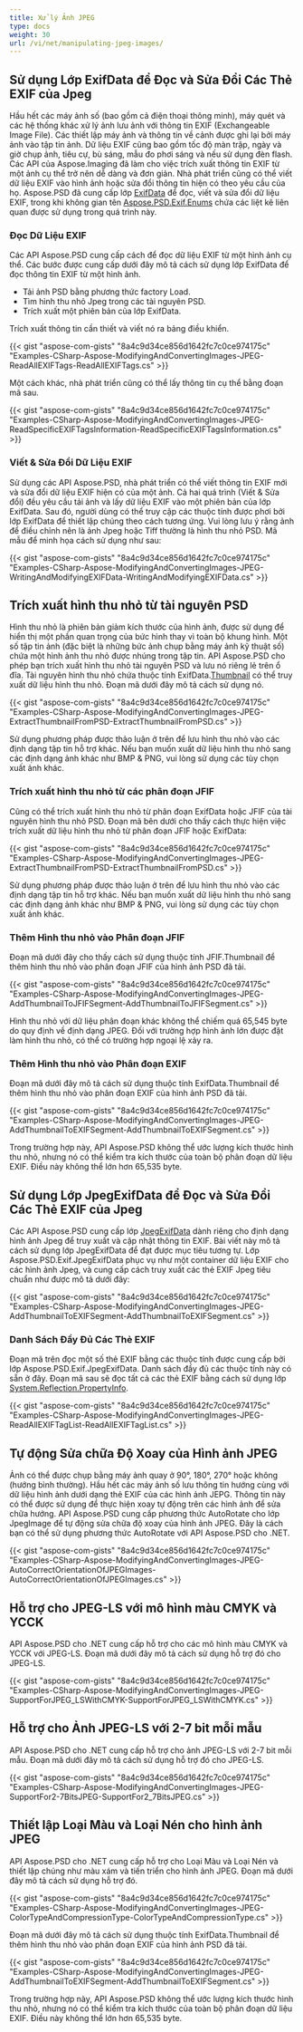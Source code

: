```yaml
---
title: Xử lý Ảnh JPEG
type: docs
weight: 30
url: /vi/net/manipulating-jpeg-images/
---
```


## **Sử dụng Lớp ExifData để Đọc và Sửa Đổi Các Thẻ EXIF của Jpeg**
Hầu hết các máy ảnh số (bao gồm cả điện thoại thông minh), máy quét và các hệ thống khác xử lý ảnh lưu ảnh với thông tin EXIF (Exchangeable Image File). Các thiết lập máy ảnh và thông tin về cảnh được ghi lại bởi máy ảnh vào tập tin ảnh. Dữ liệu EXIF cũng bao gồm tốc độ màn trập, ngày và giờ chụp ảnh, tiêu cự, bù sáng, mẫu đo phơi sáng và nếu sử dụng đèn flash. Các API của Aspose.Imaging đã làm cho việc trích xuất thông tin EXIF từ một ảnh cụ thể trở nên dễ dàng và đơn giản. Nhà phát triển cũng có thể viết dữ liệu EXIF vào hình ảnh hoặc sửa đổi thông tin hiện có theo yêu cầu của họ. Aspose.PSD đã cung cấp lớp [ExifData](https://reference.aspose.com/psd/net/aspose.psd.exif/exifdata) để đọc, viết và sửa đổi dữ liệu EXIF, trong khi không gian tên [Aspose.PSD.Exif.Enums](https://reference.aspose.com/psd/net/aspose.psd.exif.enums) chứa các liệt kê liên quan được sử dụng trong quá trình này.
### **Đọc Dữ Liệu EXIF**
Các API Aspose.PSD cung cấp cách để đọc dữ liệu EXIF từ một hình ảnh cụ thể. Các bước được cung cấp dưới đây mô tả cách sử dụng lớp ExifData để đọc thông tin EXIF từ một hình ảnh.

- Tải ảnh PSD bằng phương thức factory Load.
- Tìm hình thu nhỏ Jpeg trong các tài nguyên PSD.
- Trích xuất một phiên bản của lớp ExifData.

Trích xuất thông tin cần thiết và viết nó ra bảng điều khiển.

{{< gist "aspose-com-gists" "8a4c9d34ce856d1642fc7c0ce974175c" "Examples-CSharp-Aspose-ModifyingAndConvertingImages-JPEG-ReadAllEXIFTags-ReadAllEXIFTags.cs" >}}


Một cách khác, nhà phát triển cũng có thể lấy thông tin cụ thể bằng đoạn mã sau.


{{< gist "aspose-com-gists" "8a4c9d34ce856d1642fc7c0ce974175c" "Examples-CSharp-Aspose-ModifyingAndConvertingImages-JPEG-ReadSpecificEXIFTagsInformation-ReadSpecificEXIFTagsInformation.cs" >}}
### **Viết & Sửa Đổi Dữ Liệu EXIF**
Sử dụng các API Aspose.PSD, nhà phát triển có thể viết thông tin EXIF mới và sửa đổi dữ liệu EXIF hiện có của một ảnh. Cả hai quá trình (Viết & Sửa đổi) đều yêu cầu tải ảnh và lấy dữ liệu EXIF vào một phiên bản của lớp ExifData. Sau đó, người dùng có thể truy cập các thuộc tính được phơi bởi lớp ExifData để thiết lập chúng theo cách tương ứng. Vui lòng lưu ý rằng ảnh để điều chỉnh nên là ảnh Jpeg hoặc Tiff thường là hình thu nhỏ PSD. Mã mẫu để minh họa cách sử dụng như sau:



{{< gist "aspose-com-gists" "8a4c9d34ce856d1642fc7c0ce974175c" "Examples-CSharp-Aspose-ModifyingAndConvertingImages-JPEG-WritingAndModifyingEXIFData-WritingAndModifyingEXIFData.cs" >}}
## **Trích xuất hình thu nhỏ từ tài nguyên PSD**
Hình thu nhỏ là phiên bản giảm kích thước của hình ảnh, được sử dụng để hiển thị một phần quan trọng của bức hình thay vì toàn bộ khung hình. Một số tập tin ảnh (đặc biệt là những bức ảnh chụp bằng máy ảnh kỹ thuật số) chứa một hình ảnh thu nhỏ được nhúng trong tập tin. API Aspose.PSD cho phép bạn trích xuất hình thu nhỏ tài nguyên PSD và lưu nó riêng lẻ trên ổ đĩa. Tài nguyên hình thu nhỏ chứa thuộc tính ExifData.[Thumbnail](https://reference.aspose.com/psd/net/aspose.psd.exif/jpegexifdata/properties/thumbnail) có thể truy xuất dữ liệu hình thu nhỏ. Đoạn mã dưới đây mô tả cách sử dụng nó.


{{< gist "aspose-com-gists" "8a4c9d34ce856d1642fc7c0ce974175c" "Examples-CSharp-Aspose-ModifyingAndConvertingImages-JPEG-ExtractThumbnailFromPSD-ExtractThumbnailFromPSD.cs" >}}


Sử dụng phương pháp được thảo luận ở trên để lưu hình thu nhỏ vào các định dạng tập tin hỗ trợ khác. Nếu bạn muốn xuất dữ liệu hình thu nhỏ sang các định dạng ảnh khác như BMP & PNG, vui lòng sử dụng các tùy chọn xuất ảnh khác.
### **Trích xuất hình thu nhỏ từ các phân đoạn JFIF**
Cũng có thể trích xuất hình thu nhỏ từ phân đoạn ExifData hoặc JFIF của tài nguyên hình thu nhỏ PSD. Đoạn mã bên dưới cho thấy cách thực hiện việc trích xuất dữ liệu hình thu nhỏ từ phân đoạn JFIF hoặc ExifData:


{{< gist "aspose-com-gists" "8a4c9d34ce856d1642fc7c0ce974175c" "Examples-CSharp-Aspose-ModifyingAndConvertingImages-JPEG-ExtractThumbnailFromPSD-ExtractThumbnailFromPSD.cs" >}}


Sử dụng phương pháp được thảo luận ở trên để lưu hình thu nhỏ vào các định dạng tập tin hỗ trợ khác. Nếu bạn muốn xuất dữ liệu hình thu nhỏ sang các định dạng ảnh khác như BMP & PNG, vui lòng sử dụng các tùy chọn xuất ảnh khác.
### **Thêm Hình thu nhỏ vào Phân đoạn JFIF**
Đoạn mã dưới đây cho thấy cách sử dụng thuộc tính JFIF.Thumbnail để thêm hình thu nhỏ vào phân đoạn JFIF của hình ảnh PSD đã tải.


{{< gist "aspose-com-gists" "8a4c9d34ce856d1642fc7c0ce974175c" "Examples-CSharp-Aspose-ModifyingAndConvertingImages-JPEG-AddThumbnailToJFIFSegment-AddThumbnailToJFIFSegment.cs" >}}

Hình thu nhỏ với dữ liệu phân đoạn khác không thể chiếm quá 65,545 byte do quy định về định dạng JPEG. Đối với trường hợp hình ảnh lớn được đặt làm hình thu nhỏ, có thể có trường hợp ngoại lệ xảy ra.
### **Thêm Hình thu nhỏ vào Phân đoạn EXIF**
Đoạn mã dưới đây mô tả cách sử dụng thuộc tính ExifData.Thumbnail để thêm hình thu nhỏ vào phân đoạn EXIF của hình ảnh PSD đã tải.


{{< gist "aspose-com-gists" "8a4c9d34ce856d1642fc7c0ce974175c" "Examples-CSharp-Aspose-ModifyingAndConvertingImages-JPEG-AddThumbnailToEXIFSegment-AddThumbnailToEXIFSegment.cs" >}}


Trong trường hợp này, API Aspose.PSD không thể ước lượng kích thước hình thu nhỏ, nhưng nó có thể kiểm tra kích thước của toàn bộ phân đoạn dữ liệu EXIF. Điều này không thể lớn hơn 65,535 byte.
## **Sử dụng Lớp JpegExifData để Đọc và Sửa Đổi Các Thẻ EXIF của Jpeg**
Các API Aspose.PSD cung cấp lớp [JpegExifData](https://reference.aspose.com/psd/net/aspose.psd.exif/jpegexifdata) dành riêng cho định dạng hình ảnh Jpeg để truy xuất và cập nhật thông tin EXIF. Bài viết này mô tả cách sử dụng lớp JpegExifData để đạt được mục tiêu tương tự. Lớp Aspose.PSD.Exif.JpegExifData phục vụ như một container dữ liệu EXIF cho các hình ảnh Jpeg, và cung cấp cách truy xuất các thẻ EXIF Jpeg tiêu chuẩn như được mô tả dưới đây:



{{< gist "aspose-com-gists" "8a4c9d34ce856d1642fc7c0ce974175c" "Examples-CSharp-Aspose-ModifyingAndConvertingImages-JPEG-AddThumbnailToEXIFSegment-AddThumbnailToEXIFSegment.cs" >}}
### **Danh Sách Đầy Đủ Các Thẻ EXIF**
Đoạn mã trên đọc một số thẻ EXIF bằng các thuộc tính được cung cấp bởi lớp Aspose.PSD.Exif.JpegExifData. Danh sách đầy đủ các thuộc tính này có sẵn ở đây. Đoạn mã sau sẽ đọc tất cả các thẻ EXIF bằng cách sử dụng lớp [System.Reflection.PropertyInfo](https://docs.microsoft.com/en-us/dotnet/api/system.reflection.propertyinfo?view=net-5.0).


{{< gist "aspose-com-gists" "8a4c9d34ce856d1642fc7c0ce974175c" "Examples-CSharp-Aspose-ModifyingAndConvertingImages-JPEG-ReadAllEXIFTagList-ReadAllEXIFTagList.cs" >}}
## **Tự động Sửa chữa Độ Xoay của Hình ảnh JPEG**


Ảnh có thể được chụp bằng máy ảnh quay ở 90°, 180°, 270° hoặc không (hướng bình thường). Hầu hết các máy ảnh số lưu thông tin hướng cùng với dữ liệu hình ảnh dưới dạng thẻ EXIF của các hình ảnh JEPG. Thông tin này có thể được sử dụng để thực hiện xoay tự động trên các hình ảnh để sửa chữa hướng. API Aspose.PSD cung cấp phương thức AutoRotate cho lớp JpegImage để tự động sửa chữa độ xoay của hình ảnh JPEG. Đây là cách bạn có thể sử dụng phương thức AutoRotate với API Aspose.PSD cho .NET.


{{< gist "aspose-com-gists" "8a4c9d34ce856d1642fc7c0ce974175c" "Examples-CSharp-Aspose-ModifyingAndConvertingImages-JPEG-AutoCorrectOrientationOfJPEGImages-AutoCorrectOrientationOfJPEGImages.cs" >}}
## **Hỗ trợ cho JPEG-LS với mô hình màu CMYK và YCCK**


API Aspose.PSD cho .NET cung cấp hỗ trợ cho các mô hình màu CMYK và YCCK với JPEG-LS. Đoạn mã dưới đây mô tả cách sử dụng hỗ trợ đó cho JPEG-LS.



{{< gist "aspose-com-gists" "8a4c9d34ce856d1642fc7c0ce974175c" "Examples-CSharp-Aspose-ModifyingAndConvertingImages-JPEG-SupportForJPEG_LSWithCMYK-SupportForJPEG_LSWithCMYK.cs" >}}
## **Hỗ trợ cho Ảnh JPEG-LS với 2-7 bit mỗi mẫu**


API Aspose.PSD cho .NET cung cấp hỗ trợ cho ảnh JPEG-LS với 2-7 bit mỗi mẫu. Đoạn mã dưới đây mô tả cách sử dụng hỗ trợ đó cho JPEG-LS.



{{< gist "aspose-com-gists" "8a4c9d34ce856d1642fc7c0ce974175c" "Examples-CSharp-Aspose-ModifyingAndConvertingImages-JPEG-SupportFor2-7BitsJPEG-SupportFor2_7BitsJPEG.cs" >}}
## **Thiết lập Loại Màu và Loại Nén cho hình ảnh JPEG**




API Aspose.PSD cho .NET cung cấp hỗ trợ cho Loại Màu và Loại Nén và thiết lập chúng như màu xám và tiến triển cho hình ảnh JPEG. Đoạn mã dưới đây mô tả cách sử dụng hỗ trợ đó.



{{< gist "aspose-com-gists" "8a4c9d34ce856d1642fc7c0ce974175c" "Examples-CSharp-Aspose-ModifyingAndConvertingImages-JPEG-ColorTypeAndCompressionType-ColorTypeAndCompressionType.cs" >}}





Đoạn mã dưới đây mô tả cách sử dụng thuộc tính ExifData.Thumbnail để thêm hình thu nhỏ vào phân đoạn EXIF của hình ảnh PSD đã tải.



{{< gist "aspose-com-gists" "8a4c9d34ce856d1642fc7c0ce974175c" "Examples-CSharp-Aspose-ModifyingAndConvertingImages-JPEG-AddThumbnailToEXIFSegment-AddThumbnailToEXIFSegment.cs" >}}

Trong trường hợp này, API Aspose.PSD không thể ước lượng kích thước hình thu nhỏ, nhưng nó có thể kiểm tra kích thước của toàn bộ phân đoạn dữ liệu EXIF. Điều này không thể lớn hơn 65,535 byte.

